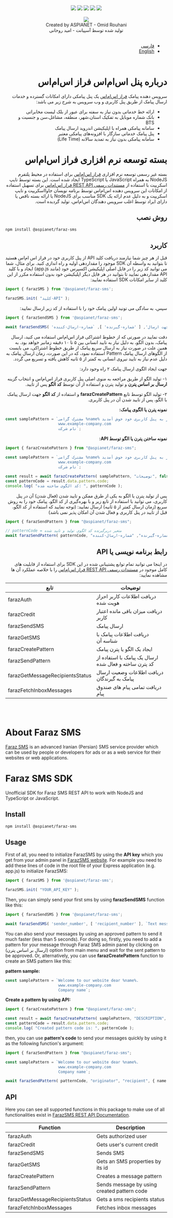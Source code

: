 <div align="center">
  <img src="https://img.shields.io/npm/v/@aspianet/faraz-sms">
  <img src="https://img.shields.io/npm/dw/@aspianet/faraz-sms">
  <img src="https://img.shields.io/github/issues-raw/aspian-io/faraz-sms-sdk">
  <img src="https://img.shields.io/npm/l/@aspianet/faraz-sms">
  <img src="https://img.shields.io/npm/types/@aspianet/faraz-sms">
</div>

<br>

<div align="center">
  <img align="center" src="https://user-images.githubusercontent.com/5561368/153906136-a4763186-ac81-4764-ad3e-262220b47480.png">
  <br/>
  <div align="center">Created by ASPIANET - Omid Rouhani</div>
  <div align="center">تولید شده توسط آسپیانت - امید روحانی</div>
</div>

<br/>

<div dir="rtl">


- [فارسی](#درباره-پنل-اساماس-فراز-اساماس)
- [English](#about-faraz-sms)

<br/>


# درباره پنل اس‌ام‌اس فراز اس‌ام‌اس
سرویس دهنده پیامک [فراز اس‌ام‌اس](https://farazsms.com/) یک پنل پیامکی دارای امکانات گسترده و خدمات ارسال پیامک از طریق پنل کاربری و وب سرویس به شرح زیر می باشد:

- ارائه خط خدماتی بدون نیاز به سفته برای عبور از بلک لیست مخابراتی
- بانک شماره موبایل به تفکیک استان،شهر، منطقه، مشاغل،سن و جنسیت و BTS
- سامانه پیامکی همراه با اپلیکیشن اندروید ارسال پیامک
- پنل پیامک خدماتی سازگار با افزونه‌های پیامکی معتبر
- سامانه پیامکی بدون نیاز به تمدید سالانه (Life Time)

# بسته توسعه نرم افزاری فراز اس‌ام‌اس 
بسته غیر رسمی توسعه نرم افزاری [فراز اس‌ام‌اس](https://farazsms.com) برای استفاده در محیط پلتفرم NodeJS به همراه JavaScript یا TypeScript ایجاد شده است. 
این بسته توسط تایپ اسکریپت با استفاده از [مستندات رسمی REST API فراز اس‌ام‌اس](http://docs.ippanel.com) برای تسهیل استفاده از امکانات این سرویس دهنده اس‌ام‌اس توسط برنامه نویسان جاوااسکریپت و تایپ اسکریپت و به دلیل عدم ارائه یک SDK مناسب برای NodeJS یا ارائه بسته ناقص یا دارای ایراد توسط اغلب سرویس دهندگان اس‌ام‌اس، تولید گردیده است.

## روش نصب
<div dir="ltr">
  
```sh
npm install @aspianet/faraz-sms
```

  </div>
  
## کاربرد
قبل از هر چیز شما نیازمند دریافت کلید API از پنل کاربری خود در فراز اس ام‌اس هستید تا بتوانید به واسطه آن SDK موجود را مقداردهی اولیه و راه اندازی کنید. برای مثال، شما می توانید کد زیر را در فایل اصلی اپلیکیشن اکسپرس خود (مانند app.js) ایجاد و با کلید API مقداردهی نمایید تا بتوانید در هر فایل دیگر اپلیکیشن خود بدون استفاده مکرر از این کلید از سایر امکانات SDK استفاده نمایید:
<div dir="ltr">
  
```ts
import { farazSMS } from '@aspianet/faraz-sms';

farazSMS.init( "کلید-API" );
```

  </div>
  
سپس، به سادگی می تونید اولین پیامک خود را با استفاده از کد زیر ارسال نمایید:
<div dir="ltr">
  
```ts
import { farazSendSMS } from '@aspianet/faraz-sms';

await farazSendSMS( 'متن پیام جهت ارسال', [ 'شماره-گیرنده' ], `شماره-ارسال-کننده` );
```

  </div>
  
دقت نمایید در صورتی که از خطوط اشتراکی فراز اس‌ام‌اس استفاده می کنید، ارسال پیامک، بدون الگو، به دلیل نیاز به تایید انسانی بین ۵ تا ۱۰ دقیقه زمانبر خواهد بود. به همین علت در صورت نیاز به ارسال سریع پیامک از طریق خطوط اشتراکی، می بایست از الگوهای ارسال پیامک Pattern استفاده نمود، که در این صورت، زمان ارسال پیامک به دلیل عدم نیاز به تایید نیروی انسانی به کمتر از ۵ ثانیه کاهش یافته و تسریع می گردد.

جهت ایجاد الگوی ارسال پیامک ۲ راه وجود  دارد:

۱- تولید الگو از طریق مراجعه به منوی اصلی پنل کاربری فراز اس‌ام‌اس و انتخاب گزینه **ارسال بر اساس پترن** و تولید پترن و استفاده از آن توسط **کد الگو** پس از تایید.

  ۲- تولید الگو توسط تابع **farazCreatePattern** و استفاده از **کد الگو** جهت ارسال پیامک با الگو، پس از تایید شدن آن در پنل کاربری. 



**نمونه پترن یا الگوی پیامک:**
<div dir="ltr">
  
```ts
const samplePattern = `مشترک گرامی %name% عزیز به پنل کاربری خود خوش آمدید.
                       www.example-company.com
                       نام شرکت`;
```

  </div>
  
**نمونه ساختن پترن یا الگو توسط API:**
<div dir="ltr">
  
```ts
import { farazCreatePattern } from "@aspianet/faraz-sms";
  
const samplePattern = `مشترک گرامی %name% عزیز به پنل کاربری خود خوش آمدید.
                       www.example-company.com
                       نام شرکت`;

const result = await farazCreatePattern( samplePattern, "توضیحات", false );
const patternCode = result.data.pattern.code;
console.log( "کد الگوی ساخته شده: ", patternCode );
```

  </div>
  
پس از تولید پترن یا الگو به یکی از طرق ممکن و تایید شدن (فعال شدن) آن در پنل کاربری، می توانید با استفاده از تابع زیر و با بهره‌گیری از کد الگو، پیامک خود را به روش سریع (زمان ارسال کمتر از ۵ ثانیه) ارسال نمایید: (توجه نمایید که استفاده از کد الگو، قبل از تایید در پنل کاربری و فعال شدن آن امکان پذیر نمی باشد)

<div dir="ltr">
  
```ts
import { farazSendPattern } from "@aspianet/faraz-sms";

// patternCode = متغیر دربرگیرنده کد الگوی تولید و تایید شده
await farazSendPattern( patternCode, "شماره-گیرنده", "شماره-ارسال-کننده", { name: "امید" } );
```

  </div>
  

## رابط برنامه نویسی یا API
در اینجا می توانید تمام توابع پشتیبانی شده در این SDK برای استفاده از قابلیت های کامل موجود در [مستندات رسمی REST API فراز اس‌ام‌اس](http://docs.ippanel.com) را با خلاصه عملکرد آن ها مشاهده نمایید: 

<div dir="ltr">
  
| تابع | توضیحات |
| -------- | ----------- |
| farazAuth | دریافت اطلاعات کاربر احراز هویت شده |
| farazCredit | دریافت میزان باقی مانده اعتبار کاربر |
| farazSendSMS | ارسال پیامک |
| farazGetSMS | دریافت اطلاعات پیامک با شناسه آن |
| farazCreatePattern | ایجاد یک الگو یا پترن پیامک |
| farazSendPattern | ارسال یک پیامک با استفاده از کد پترن ساخته و فعال شده |
| farazGetMessageRecipientsStatus | دریافت اطلاعات وضعیت ارسال پیامک به گیرندگان |
| farazFetchInboxMessages | دریافت تمامی پیام های صندوق پیام |
  
</div>

<br>
<br>

</div>


# About Faraz SMS
[Faraz SMS](https://farazsms.com/) is an advanced Iranian (Persian) SMS service provider which can be used by people or developers for ads or as a web service for their websites or web applications.

# Faraz SMS SDK
Unofficial SDK for Faraz SMS REST API to work with NodeJS and TypeScript or JavaScript.

## Install
```sh
npm install @aspianet/faraz-sms
```
## Usage
First of all, you need to initialize FarazSMS by using the **API key** which you get from your admin panel in [FarazSMS website](https://farazsms.com/).
For example you need to add these lines of code in the root file of your Express application (e.g. app.js) to initialize FarazSMS:
```ts
import { farazSMS } from '@aspianet/faraz-sms';

farazSMS.init( "YOUR_API_KEY" );
```
Then, you can simply send your first sms by using **farazSendSMS** function like this:
```ts
import { farazSendSMS } from '@aspianet/faraz-sms';

await farazSendSMS( 'sender_number', [ 'recipient_number' ], `Text message to send` );
```
You can also send your messages by using an approved pattern to send it much faster (less than 5 seconds). For doing so, firstly, you need to add a pattern for your message through Faraz SMS admin panel by clicking on (ارسال بر اساس پترن) option from main menu and wait for the sent pattern to be approved. Or, alternatively, you can use **farazCreatePattern** function to create an SMS pattern like this:

**pattern sample:**
```ts
const samplePattern = `Welcome to our website dear %name%.
                       www.example-company.com
                       Company name`;
```
**Create a pattern by using API:**
```ts
import { farazCreatePattern } from "@aspianet/faraz-sms";

const result = await farazCreatePattern( samplePattern, "DESCRIPTION", false );
const patternCode = result.data.pattern.code;
console.log( "Created pattern code is: ", patternCode );
```

then, you can use **pattern's code** to send your messages quickly by using it as the following function's argument:

```ts
import { farazSendPattern } from "@aspianet/faraz-sms";

const samplePattern = `Welcome to our website dear %name%.
                       www.example-company.com
                       Company name`;

await farazSendPattern( patternCode, "originator", "recipient", { name: "John" } );
```

## API
Here you can see all supported functions in this package to make use of all functionalities exist in [FarazSMS REST API Documentation](http://docs.ippanel.com/).

| Function | Description |
| -------- | ----------- |
| farazAuth | Gets authorized user |
| farazCredit | Gets user's current credit |
| farazSendSMS | Sends SMS |
| farazGetSMS | Gets an SMS properties by its id |
| farazCreatePattern | Creates a message pattern |
| farazSendPattern | Sends message by using created pattern code |
| farazGetMessageRecipientsStatus | Gets a sms recipients status |
| farazFetchInboxMessages | Fetches inbox messages |
